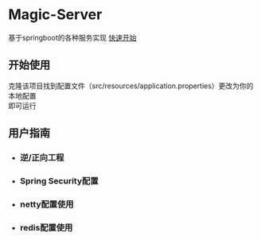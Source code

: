 # Magic-Server
基于springboot的各种服务实现
<a href="#startUse">快速开始</a>
<h2 id='startUse'>开始使用</h2>
<p>克隆该项目找到配置文件（src/resources/application.properties）更改为你的本地配置<br/>
即可运行
</p>
<h2>用户指南</h2>
<ul>
  <li>
    <h3>逆/正向工程</h3>
  </li>
  <li>
  <h3>Spring Security配置</h3>
  </li>
  <li>
    <h3>netty配置使用</h3>
  </li>
  <li>
    <h3>redis配置使用</h3>
  </li>
</ul>
